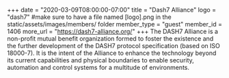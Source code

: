 +++
date = "2020-03-09T08:00:00-07:00"
title = "Dash7 Alliance"
logo = "dash7" #make sure to have a file named [logo].png in the static/assets/images/members/ folder
member_type = "guest"
member_id = 1406
more_url = "https://dash7-alliance.org/"
+++
The DASH7 Alliance is a non-profit mutual benefit organization formed to foster the existence and the further development of the DASH7 protocol specification (based on ISO 18000-7). It is the intent of the Alliance to enhance the technology beyond its current capabilities and physical boundaries to enable security, automation and control systems for a multitude of environments.